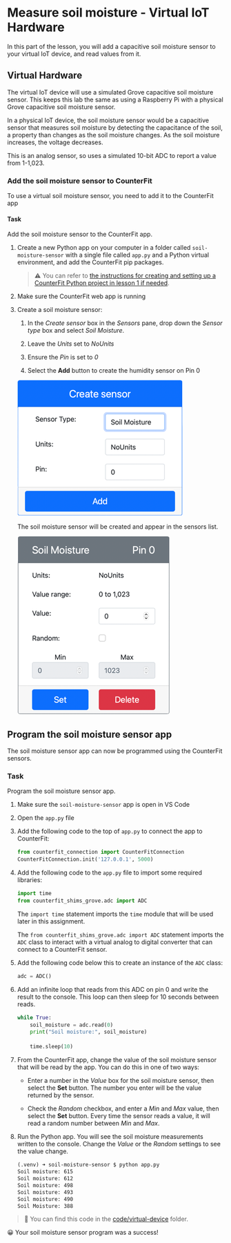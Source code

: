 # Measure soil moisture - Virtual IoT Hardware

In this part of the lesson, you will add a capacitive soil moisture sensor to your virtual IoT device, and read values from it.

## Virtual Hardware

The virtual IoT device will use a simulated Grove capacitive soil moisture sensor. This keeps this lab the same as using a Raspberry Pi with a physical Grove capacitive soil moisture sensor.

In a physical IoT device, the soil moisture sensor would be a capacitive sensor that measures soil moisture by detecting the capacitance of the soil, a property than changes as the soil moisture changes. As the soil moisture increases, the voltage decreases.

This is an analog sensor, so uses a simulated 10-bit ADC to report a value from 1-1,023.

### Add the soil moisture sensor to CounterFit

To use a virtual soil moisture sensor, you need to add it to the CounterFit app

#### Task

Add the soil moisture sensor to the CounterFit app.

1. Create a new Python app on your computer in a folder called `soil-moisture-sensor` with a single file called `app.py` and a Python virtual environment, and add the CounterFit pip packages.

    > ⚠️ You can refer to [the instructions for creating and setting up a CounterFit Python project in lesson 1 if needed](../../../1-getting-started/lessons/1-introduction-to-iot/virtual-device.md).

1. Make sure the CounterFit web app is running

1. Create a soil moisture sensor:

    1. In the *Create sensor* box in the *Sensors* pane, drop down the *Sensor type* box and select *Soil Moisture*.

    1. Leave the *Units* set to *NoUnits*

    1. Ensure the *Pin* is set to *0*

    1. Select the **Add** button to create the humidity sensor on Pin 0

    ![The soil moisture sensor settings](../../../images/counterfit-create-soil-moisture-sensor.png)

    The soil moisture sensor will be created and appear in the sensors list.

    ![The soil moisture sensor created](../../../images/counterfit-soil-moisture-sensor.png)

## Program the soil moisture sensor app

The soil moisture sensor app can now be programmed using the CounterFit sensors.

### Task

Program the soil moisture sensor app.

1. Make sure the `soil-moisture-sensor` app is open in VS Code

1. Open the `app.py` file

1. Add the following code to the top of `app.py` to connect the app to CounterFit:

    ```python
    from counterfit_connection import CounterFitConnection
    CounterFitConnection.init('127.0.0.1', 5000)
    ```

1. Add the following code to the `app.py` file to import some required libraries:

    ```python
    import time
    from counterfit_shims_grove.adc import ADC
    ```

    The `import time` statement imports the `time` module that will be used later in this assignment.

    The `from counterfit_shims_grove.adc import ADC` statement imports the `ADC` class to interact with a virtual analog to digital converter that can connect to a CounterFit sensor.

1. Add the following code below this to create an instance of the `ADC` class:

    ```python
    adc = ADC()
    ```

1. Add an infinite loop that reads from this ADC on pin 0 and write the result to the console. This loop can then sleep for 10 seconds between reads.

    ```python
    while True:
        soil_moisture = adc.read(0)
        print("Soil moisture:", soil_moisture)
    
        time.sleep(10)
    ```

1. From the CounterFit app, change the value of the soil moisture sensor that will be read by the app. You can do this in one of two ways:

    * Enter a number in the *Value* box for the soil moisture sensor, then select the **Set** button. The number you enter will be the value returned by the sensor.

    * Check the *Random* checkbox, and enter a *Min* and *Max* value, then select the **Set** button. Every time the sensor reads a value, it will read a random number between *Min* and *Max*.

1. Run the Python app. You will see the soil moisture measurements written to the console. Change the *Value* or the *Random* settings to see the value change.

    ```output
    (.venv) ➜ soil-moisture-sensor $ python app.py 
    Soil moisture: 615
    Soil moisture: 612
    Soil moisture: 498
    Soil moisture: 493
    Soil moisture: 490
    Soil Moisture: 388
    ```

> 💁 You can find this code in the [code/virtual-device](code/virtual-device) folder.

😀 Your soil moisture sensor program was a success!
